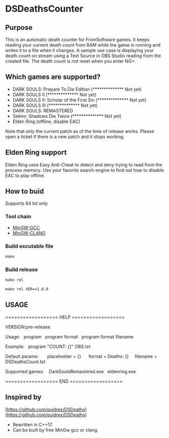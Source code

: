 # DSDeathsCounter

## Purpose

This is an automatic death counter for FromSoftware games. It keeps reading your current death count from RAM while the game is running and writes it to a file when it changes. A sample use case is displaying your death count on stream using a Text Source in OBS Studio reading from the created file.
The death count is not reset when you enter NG+.

## Which games are supported?

 * DARK SOULS: Prepare To Die Edition (************** Not yet)
 * DARK SOULS II (************** Not yet)
 * DARK SOULS II: Scholar of the First Sin (************** Not yet)
 * DARK SOULS III (************** Not yet)
 * DARK SOULS: REMASTERED
 * Sekiro: Shadows Die Twice (************** Not yet)
 * Elden Ring (offline, disable EAC)

 Note that only the current patch as of the time of release works. Please open a ticket if there is a new patch and it stops working.

## Elden Ring support

Elden Ring uses Easy Anti-Cheat to detect and deny trying to read from the process memory. Use your favorite search engine to find out how to disable EAC to play offline.

## How to buid
 Supports 64 bit only
### Tool chain
 * [MinGW-GCC](https://github.com/skeeto/w64devkit)
 * [MinGW-CLANG](https://github.com/mstorsjo/llvm-mingw)
### Build excutable file
```bat
make
```
### Build release
```bat
make rel
```

```bat
make rel VER=v1.0.0
```

## USAGE
================== HELP ==================

VERSION:pre-release

Usage:
&nbsp;	program
&nbsp;	program format
&nbsp;	program format filename

Example:
&nbsp;	program "COUNT: {}" OBS.txt

Default params:
&nbsp;&nbsp;&nbsp;&nbsp;&nbsp;	placeholder = {}
&nbsp;&nbsp;&nbsp;&nbsp;	format = Deaths: {}
&nbsp;&nbsp;&nbsp;	filename = DSDeathsCount.txt

Supported games:
&nbsp;&nbsp;	DarkSoulsRemastered.exe
&nbsp;	eldenring.exe

================== END ==================
## Inspired by
 [https://github.com/quidrex/DSDeaths](https://github.com/quidrex/DSDeaths)
 * Rewritten in C++17.
 * Can be built by free MinGw gcc or clang.
